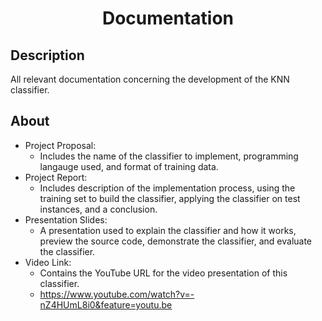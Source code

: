<h1 align="center">Documentation</h1>

<h2>Description</h2>

All relevant documentation concerning the development of the KNN classifier.

<h2>About</h2>

- Project Proposal:
  - Includes the name of the classifier to implement, programming langauge used, and format of training data.
- Project Report:
  - Includes description of the implementation process, using the training set to build the classifier, applying the classifier on test instances, and a conclusion.
- Presentation Slides:
  - A presentation used to explain the classifier and how it works, preview the source code, demonstrate the classifier, and evaluate the classifier.
- Video Link:
  - Contains the YouTube URL for the video presentation of this classifier.
  - https://www.youtube.com/watch?v=-nZ4HUmL8i0&feature=youtu.be
